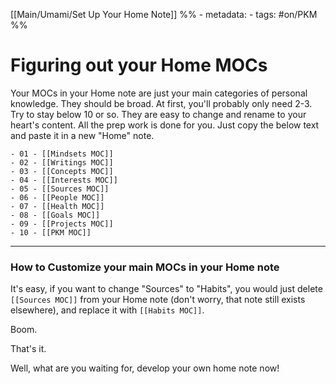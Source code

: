 [[Main/Umami/Set Up Your Home Note]]
%% - metadata:
	- tags: #on/PKM %%
# Figuring out your Home MOCs
Your MOCs in your Home note are just your main categories of personal knowledge. They should be broad. At first, you'll probably only need 2-3. Try to stay below 10 or so. They are easy to change and rename to your heart's content. All the prep work is done for you. Just copy the below text and paste it in a new "Home" note.

```
- 01 - [[Mindsets MOC]]
- 02 - [[Writings MOC]] 
- 03 - [[Concepts MOC]]
- 04 - [[Interests MOC]]
- 05 - [[Sources MOC]]
- 06 - [[People MOC]]
- 07 - [[Health MOC]]
- 08 - [[Goals MOC]]
- 09 - [[Projects MOC]]
- 10 - [[PKM MOC]]
```

---
### How to Customize your main MOCs in your Home note
It's easy, if you want to change "Sources" to "Habits", you would just delete `[[Sources MOC]]` from your Home note (don't worry, that note still exists elsewhere), and replace it with `[[Habits MOC]]`.

Boom.

That's it. 

Well, what are you waiting for, develop your own home note now!